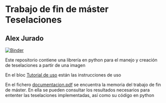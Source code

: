 # Trabajo de fin de máster Teselaciones
## Alex Jurado

[![Binder](https://mybinder.org/badge_logo.svg)](https://mybinder.org/v2/gh/pedritomelenas/TFM-tessellations/master?filepath=Tutorial%20de%20uso.ipynb)

Este repositorio contiene una librería en python para el manejo y creación de teselaciones a partir de una imagen

En el bloc [Tutorial de uso](https://github.com/pedritomelenas/TFM-tessellations/blob/master/Tutorial%20de%20uso.ipynb) están las instrucciones de uso

En el fichero [documentacion.pdf](https://github.com/pedritomelenas/TFM-tessellations/blob/master/documentacion.pdf) se encuentra la memoria del trabajo de fin de máster. En ella se pueden consultar los resultados necesarios para ententer las teselaciones implementadas, así como su código en python
